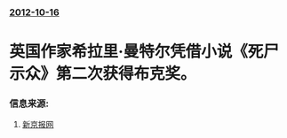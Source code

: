 ### [2012-10-16](/news/2012/10/16/index.md)

##### 
# 英国作家希拉里·曼特尔凭借小说《死尸示众》第二次获得布克奖。




### 信息来源:

1. [新京报网](https://web.archive.org/web/20121019013744/http://www.bjnews.com.cn/ent/2012/10/18/228271.html)
